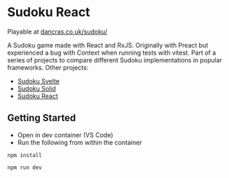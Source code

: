 # Sudoku React

Playable at [dancras.co.uk/sudoku/](https://dancras.co.uk/sudoku/)

A Sudoku game made with React and RxJS. Originally with Preact but experienced a bug with Context when running tests with vitest. Part of a series of projects to compare different Sudoku implementations in popular frameworks. Other projects:

 - [Sudoku Svelte](https://github.com/dancras/sudoku-svelte)
 - [Sudoku Solid](https://github.com/dancras/sudoku-solid)
 - [Sudoku React](https://github.com/dancras/sudoku-react)


## Getting Started

 - Open in dev container (VS Code)
 - Run the following from within the container

```
npm install

npm run dev
```
